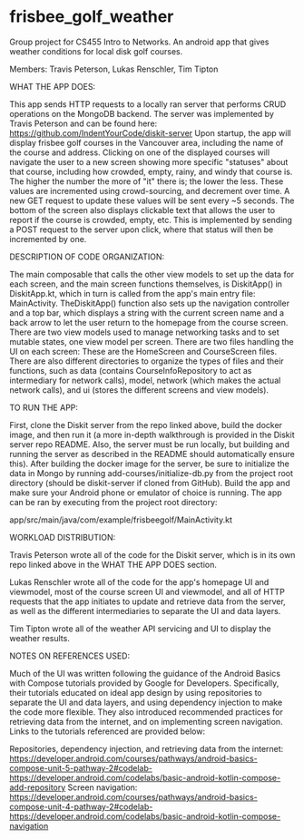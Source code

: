 # frisbee_golf_weather
Group project for CS455 Intro to Networks. An android app that gives weather conditions for local disk golf courses.

Members: Travis Peterson, Lukas Renschler, Tim Tipton


WHAT THE APP DOES:

This app sends HTTP requests to a locally ran server that performs CRUD operations on the MongoDB backend. The server was implemented by Travis 
Peterson and can be found here: https://github.com/IndentYourCode/diskit-server
Upon startup, the app will display frisbee golf courses in the Vancouver area, including the name of the course and address. Clicking on one of the
displayed courses will navigate the user to a new screen showing more specific "statuses" about that course, including how crowded, empty, rainy, and
windy that course is. The higher the number the more of "it" there is; the lower the less. These values are incremented using crowd-sourcing, and decrement over time. A new GET 
request to update these values will be sent every ~5 seconds. The bottom of the screen also displays clickable text that allows the user to report if the
course is crowded, empty, etc. This is implemented by sending a POST request to the server upon click, where that status will then be incremented by one. 


DESCRIPTION OF CODE ORGANIZATION:

The main composable that calls the other view models to set up the data for each screen, and the main screen functions themselves, is DiskitApp() in DiskitApp.kt, which in turn is 
called from the app's main entry file: MainActivity. TheDiskitApp() function also sets up the navigation controller and a top bar, which displays a string with the current screen name 
and a back arrow to let the user return to the homepage from the course screen. There are two view models used to manage networking tasks and to set mutable states, one view model 
per screen. There are two files handling the UI on each screen: These are the HomeScreen and CourseScreen files. There are also different directories to organize the types of files and
their functions, such as data (contains CourseInfoRepository to act as intermediary for network calls), model, network (which makes the actual network calls), and ui (stores the different 
screens and view models).


TO RUN THE APP:

First, clone the Diskit server from the repo linked above, build the docker image, and then run it (a more in-depth walkthrough is provided in the Diskit
server repo README. Also, the server must be run locally, but building and running the server as described in the README should automatically ensure this). 
After building the docker image for the server, be sure to initialize the data in Mongo by running add-courses/initialize-db.py from the 
project root directory (should be diskit-server if cloned from GitHub). Build the app and make sure your Android phone or emulator of choice is running. 
The app can be ran by executing from the project root directory:

app/src/main/java/com/example/frisbeegolf/MainActivity.kt


WORKLOAD DISTRIBUTION:

Travis Peterson wrote all of the code for the Diskit server, which is in its own repo linked above in the WHAT THE APP DOES section.

Lukas Renschler wrote all of the code for the app's homepage UI and viewmodel, most of the course screen UI and viewmodel, and all of HTTP requests that the app initiates to 
update and retrieve data from the server, as well as the different intermediaries to separate the UI and data layers.

Tim Tipton wrote all of the weather API servicing and UI to display the weather results.


NOTES ON REFERENCES USED:

Much of the UI was written following the guidance of the Android Basics with Compose tutorials provided by Google for Developers. Specifically,
their tutorials educated on ideal app design by using repositories to separate the UI and data layers, and using dependency injection to make the code more flexible. They also 
introduced recommended practices for retrieving data from the internet, and on implementing screen navigation. Links to the tutorials referenced are provided below:

Repositories, dependency injection, and retrieving data from the internet: https://developer.android.com/courses/pathways/android-basics-compose-unit-5-pathway-2#codelab-https://developer.android.com/codelabs/basic-android-kotlin-compose-add-repository
Screen navigation: https://developer.android.com/courses/pathways/android-basics-compose-unit-4-pathway-2#codelab-https://developer.android.com/codelabs/basic-android-kotlin-compose-navigation